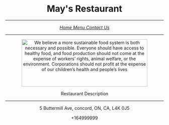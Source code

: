 <body>
    <main> 
        <header> 
            <h1>May's Restaurant</h1>
			<hr />
		<nav>
			<p><i><a href="Home.html">Home    </a>   <a href="Menu.html">Menu    </a>   <a href=Contact Us.html>Contact Us</a></i></p>
			<hr/>
		</nav>
		<img src="portfolio/south-station-4927286_640(1).jpg"
		alt="We believe a more sustainable food system is both necessary and possible. Everyone should have access to healthy food, and food production should not come at the expense of workers’ rights, animal welfare, or the environment. Corporations should not profit at the expense of our children’s health and people’s lives"
		style="width: 400px; height:150px" />
		<p>Restaurant Description</p>
		<hr />
		 <p>5 Buttermill Ave, concord, ON, CA, L4K 0J5</p>
		 <p>+164999999</p>
		</header>
	</main>
</body>
